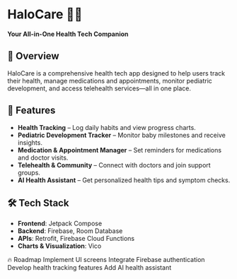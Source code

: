 # HaloCare 🏥✨  
**Your All-in-One Health Tech Companion**  

## 📌 Overview  
HaloCare is a comprehensive health tech app designed to help users track their health, manage medications and appointments, monitor pediatric development, and access telehealth services—all in one place.  

## 🚀 Features  
- **Health Tracking** – Log daily habits and view progress charts.  
- **Pediatric Development Tracker** – Monitor baby milestones and receive insights.  
- **Medication & Appointment Manager** – Set reminders for medications and doctor visits.  
- **Telehealth & Community** – Connect with doctors and join support groups.  
- **AI Health Assistant** – Get personalized health tips and symptom checks.  

## 🛠 Tech Stack  
- **Frontend**: Jetpack Compose  
- **Backend**: Firebase, Room Database  
- **APIs**: Retrofit, Firebase Cloud Functions  
- **Charts & Visualization**: Vico

🔥 Roadmap
 Implement UI screens
 Integrate Firebase authentication
 Develop health tracking features
 Add AI health assistant
